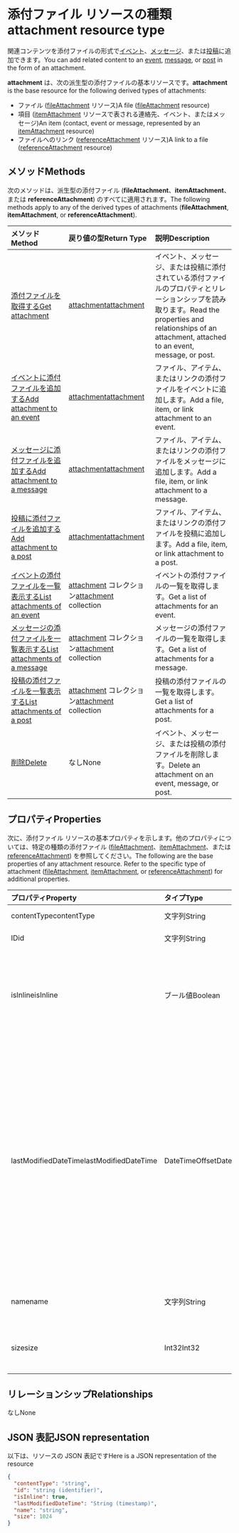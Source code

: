 # <a name="attachment-resource-type"></a><span data-ttu-id="32865-101">添付ファイル リソースの種類</span><span class="sxs-lookup"><span data-stu-id="32865-101">attachment resource type</span></span>

<span data-ttu-id="32865-102">関連コンテンツを添付ファイルの形式で[イベント](../resources/event.md)、[メッセージ](../resources/message.md)、または[投稿](../resources/post.md)に追加できます。</span><span class="sxs-lookup"><span data-stu-id="32865-102">You can add related content to an [event](../resources/event.md), [message](../resources/message.md), or [post](../resources/post.md) in the form of an attachment.</span></span>

<span data-ttu-id="32865-103">**attachment** は、次の派生型の添付ファイルの基本リソースです。</span><span class="sxs-lookup"><span data-stu-id="32865-103">**attachment** is the base resource for the following derived types of attachments:</span></span>

* <span data-ttu-id="32865-104">ファイル ([fileAttachment](../resources/fileattachment.md) リソース)</span><span class="sxs-lookup"><span data-stu-id="32865-104">A file ([fileAttachment](../resources/fileattachment.md) resource)</span></span>
* <span data-ttu-id="32865-105">項目 ([itemAttachment](../resources/itemattachment.md) リソースで表される連絡先、イベント、またはメッセージ)</span><span class="sxs-lookup"><span data-stu-id="32865-105">An item (contact, event or message, represented by an [itemAttachment](../resources/itemattachment.md) resource)</span></span>
* <span data-ttu-id="32865-106">ファイルへのリンク ([referenceAttachment](../resources/referenceAttachment.md) リソース)</span><span class="sxs-lookup"><span data-stu-id="32865-106">A link to a file ([referenceAttachment](../resources/referenceAttachment.md) resource)</span></span>


## <a name="methods"></a><span data-ttu-id="32865-107">メソッド</span><span class="sxs-lookup"><span data-stu-id="32865-107">Methods</span></span>

<span data-ttu-id="32865-108">次のメソッドは、派生型の添付ファイル (**fileAttachment**、**itemAttachment**、または **referenceAttachment**) のすべてに適用されます。</span><span class="sxs-lookup"><span data-stu-id="32865-108">The following methods apply to any of the derived types of attachments (**fileAttachment**, **itemAttachment**, or **referenceAttachment**).</span></span>

| <span data-ttu-id="32865-109">メソッド</span><span class="sxs-lookup"><span data-stu-id="32865-109">Method</span></span>       | <span data-ttu-id="32865-110">戻り値の型</span><span class="sxs-lookup"><span data-stu-id="32865-110">Return Type</span></span>  |<span data-ttu-id="32865-111">説明</span><span class="sxs-lookup"><span data-stu-id="32865-111">Description</span></span>|
|:---------------|:--------|:----------|
|[<span data-ttu-id="32865-112">添付ファイルを取得する</span><span class="sxs-lookup"><span data-stu-id="32865-112">Get attachment</span></span>](../api/attachment_get.md) | [<span data-ttu-id="32865-113">attachment</span><span class="sxs-lookup"><span data-stu-id="32865-113">attachment</span></span>](attachment.md) |<span data-ttu-id="32865-114">イベント、メッセージ、または投稿に添付されている添付ファイルのプロパティとリレーションシップを読み取ります。</span><span class="sxs-lookup"><span data-stu-id="32865-114">Read the properties and relationships of an attachment, attached to an event, message, or post.</span></span>|
|[<span data-ttu-id="32865-115">イベントに添付ファイルを追加する</span><span class="sxs-lookup"><span data-stu-id="32865-115">Add attachment to an event</span></span>](../api/event_post_attachments.md) | [<span data-ttu-id="32865-116">attachment</span><span class="sxs-lookup"><span data-stu-id="32865-116">attachment</span></span>](attachment.md) |<span data-ttu-id="32865-117">ファイル、アイテム、またはリンクの添付ファイルをイベントに追加します。</span><span class="sxs-lookup"><span data-stu-id="32865-117">Add a file, item, or link attachment to an event.</span></span>|
|[<span data-ttu-id="32865-118">メッセージに添付ファイルを追加する</span><span class="sxs-lookup"><span data-stu-id="32865-118">Add attachment to a message</span></span>](../api/message_post_attachments.md) | [<span data-ttu-id="32865-119">attachment</span><span class="sxs-lookup"><span data-stu-id="32865-119">attachment</span></span>](attachment.md) |<span data-ttu-id="32865-120">ファイル、アイテム、またはリンクの添付ファイルをメッセージに追加します。</span><span class="sxs-lookup"><span data-stu-id="32865-120">Add a file, item, or link attachment to a message.</span></span>|
|[<span data-ttu-id="32865-121">投稿に添付ファイルを追加する</span><span class="sxs-lookup"><span data-stu-id="32865-121">Add attachment to a post</span></span>](../api/post_post_attachments.md) | [<span data-ttu-id="32865-122">attachment</span><span class="sxs-lookup"><span data-stu-id="32865-122">attachment</span></span>](attachment.md) |<span data-ttu-id="32865-123">ファイル、アイテム、またはリンクの添付ファイルを投稿に追加します。</span><span class="sxs-lookup"><span data-stu-id="32865-123">Add a file, item, or link attachment to a post.</span></span>|
|[<span data-ttu-id="32865-124">イベントの添付ファイルを一覧表示する</span><span class="sxs-lookup"><span data-stu-id="32865-124">List attachments of an event</span></span>](../api/event_list_attachments.md) | <span data-ttu-id="32865-125">[attachment](attachment.md) コレクション</span><span class="sxs-lookup"><span data-stu-id="32865-125">[attachment](attachment.md) collection</span></span> | <span data-ttu-id="32865-126">イベントの添付ファイルの一覧を取得します。</span><span class="sxs-lookup"><span data-stu-id="32865-126">Get a list of attachments for an event.</span></span> |
|[<span data-ttu-id="32865-127">メッセージの添付ファイルを一覧表示する</span><span class="sxs-lookup"><span data-stu-id="32865-127">List attachments of a message</span></span>](../api/message_list_attachments.md) | <span data-ttu-id="32865-128">[attachment](attachment.md) コレクション</span><span class="sxs-lookup"><span data-stu-id="32865-128">[attachment](attachment.md) collection</span></span> | <span data-ttu-id="32865-129">メッセージの添付ファイルの一覧を取得します。</span><span class="sxs-lookup"><span data-stu-id="32865-129">Get a list of attachments for a message.</span></span> |
|[<span data-ttu-id="32865-130">投稿の添付ファイルを一覧表示する</span><span class="sxs-lookup"><span data-stu-id="32865-130">List attachments of a post</span></span>](../api/post_list_attachments.md) | <span data-ttu-id="32865-131">[attachment](attachment.md) コレクション</span><span class="sxs-lookup"><span data-stu-id="32865-131">[attachment](attachment.md) collection</span></span> | <span data-ttu-id="32865-132">投稿の添付ファイルの一覧を取得します。</span><span class="sxs-lookup"><span data-stu-id="32865-132">Get a list of attachments for a post.</span></span> |
|[<span data-ttu-id="32865-133">削除</span><span class="sxs-lookup"><span data-stu-id="32865-133">Delete</span></span>](../api/attachment_delete.md) | <span data-ttu-id="32865-134">なし</span><span class="sxs-lookup"><span data-stu-id="32865-134">None</span></span> |<span data-ttu-id="32865-135">イベント、メッセージ、または投稿の添付ファイルを削除します。</span><span class="sxs-lookup"><span data-stu-id="32865-135">Delete an attachment on an event, message, or post.</span></span> |

## <a name="properties"></a><span data-ttu-id="32865-136">プロパティ</span><span class="sxs-lookup"><span data-stu-id="32865-136">Properties</span></span>

<span data-ttu-id="32865-p101">次に、添付ファイル リソースの基本プロパティを示します。他のプロパティについては、特定の種類の添付ファイル ([fileAttachment](../resources/fileattachment.md)、[itemAttachment](../resources/itemattachment.md)、または [referenceAttachment](../resources/referenceAttachment.md)) を参照してください。</span><span class="sxs-lookup"><span data-stu-id="32865-p101">The following are the base properties of any attachment resource. Refer to the specific type of attachment ([fileAttachment](../resources/fileattachment.md), [itemAttachment](../resources/itemattachment.md), or [referenceAttachment](../resources/referenceAttachment.md)) for additional properties.</span></span>

| <span data-ttu-id="32865-139">プロパティ</span><span class="sxs-lookup"><span data-stu-id="32865-139">Property</span></span>     | <span data-ttu-id="32865-140">タイプ</span><span class="sxs-lookup"><span data-stu-id="32865-140">Type</span></span>   |<span data-ttu-id="32865-141">説明</span><span class="sxs-lookup"><span data-stu-id="32865-141">Description</span></span>|
|:---------------|:--------|:----------|
|<span data-ttu-id="32865-142">contentType</span><span class="sxs-lookup"><span data-stu-id="32865-142">contentType</span></span>|<span data-ttu-id="32865-143">文字列</span><span class="sxs-lookup"><span data-stu-id="32865-143">String</span></span>|<span data-ttu-id="32865-144">MIME タイプ。</span><span class="sxs-lookup"><span data-stu-id="32865-144">The MIME type.</span></span>|
|<span data-ttu-id="32865-145">ID</span><span class="sxs-lookup"><span data-stu-id="32865-145">id</span></span>|<span data-ttu-id="32865-146">文字列</span><span class="sxs-lookup"><span data-stu-id="32865-146">String</span></span>| <span data-ttu-id="32865-147">読み取り専用。</span><span class="sxs-lookup"><span data-stu-id="32865-147">Read-only.</span></span>|
|<span data-ttu-id="32865-148">isInline</span><span class="sxs-lookup"><span data-stu-id="32865-148">isInline</span></span>|<span data-ttu-id="32865-149">ブール値</span><span class="sxs-lookup"><span data-stu-id="32865-149">Boolean</span></span>|<span data-ttu-id="32865-150">`true` 添付ファイルがインライン添付ファイルの場合は `true`、それ以外の場合は `false`。</span><span class="sxs-lookup"><span data-stu-id="32865-150">`true` if the attachment is an inline attachment; otherwise, `false`.</span></span>|
|<span data-ttu-id="32865-151">lastModifiedDateTime</span><span class="sxs-lookup"><span data-stu-id="32865-151">lastModifiedDateTime</span></span>|<span data-ttu-id="32865-152">DateTimeOffset</span><span class="sxs-lookup"><span data-stu-id="32865-152">DateTimeOffset</span></span>|<span data-ttu-id="32865-p102">Timestamp 型は、ISO 8601 形式を使用して日付と時刻の情報を表し、必ず UTC 時間です。たとえば、2014 年 1 月 1 日午前 0 時 (UTC) は、次のようになります。 `'2014-01-01T00:00:00Z'`</span><span class="sxs-lookup"><span data-stu-id="32865-p102">The Timestamp type represents date and time information using ISO 8601 format and is always in UTC time. For example, midnight UTC on Jan 1, 2014 would look like this: `'2014-01-01T00:00:00Z'`</span></span>|
|<span data-ttu-id="32865-155">name</span><span class="sxs-lookup"><span data-stu-id="32865-155">name</span></span>|<span data-ttu-id="32865-156">文字列</span><span class="sxs-lookup"><span data-stu-id="32865-156">String</span></span>|<span data-ttu-id="32865-157">添付ファイルのファイル名。</span><span class="sxs-lookup"><span data-stu-id="32865-157">The attachment's file name.</span></span>|
|<span data-ttu-id="32865-158">size</span><span class="sxs-lookup"><span data-stu-id="32865-158">size</span></span>|<span data-ttu-id="32865-159">Int32</span><span class="sxs-lookup"><span data-stu-id="32865-159">Int32</span></span>|<span data-ttu-id="32865-160">添付ファイルの長さ (バイト単位)。</span><span class="sxs-lookup"><span data-stu-id="32865-160">The length of the attachment in bytes.</span></span>|

## <a name="relationships"></a><span data-ttu-id="32865-161">リレーションシップ</span><span class="sxs-lookup"><span data-stu-id="32865-161">Relationships</span></span>
<span data-ttu-id="32865-162">なし</span><span class="sxs-lookup"><span data-stu-id="32865-162">None</span></span>

## <a name="json-representation"></a><span data-ttu-id="32865-163">JSON 表記</span><span class="sxs-lookup"><span data-stu-id="32865-163">JSON representation</span></span>

<span data-ttu-id="32865-164">以下は、リソースの JSON 表記です</span><span class="sxs-lookup"><span data-stu-id="32865-164">Here is a JSON representation of the resource</span></span>

<!-- {
  "blockType": "resource",
  "baseType": "microsoft.graph.entity",
  "abstract": true,
  "optionalProperties": [

  ],
  "keyProperty": "id",
  "@odata.type": "microsoft.graph.attachment"
}-->

```json
{
  "contentType": "string",
  "id": "string (identifier)",
  "isInline": true,
  "lastModifiedDateTime": "String (timestamp)",
  "name": "string",
  "size": 1024
}

```


<!-- uuid: 8fcb5dbc-d5aa-4681-8e31-b001d5168d79
2015-10-25 14:57:30 UTC -->
<!-- {
  "type": "#page.annotation",
  "description": "attachment resource",
  "keywords": "",
  "section": "documentation",
  "tocPath": ""
}-->
